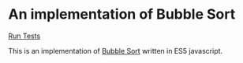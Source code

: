 # An implementation of Bubble Sort

[Run Tests](bubblesort.html)

This is an implementation of [Bubble Sort](https://en.wikipedia.org/wiki/Bubble_sort) written in ES5 javascript.
